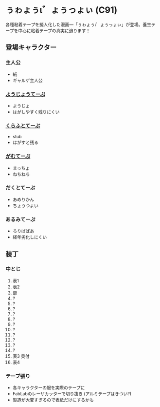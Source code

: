 # ぅゎょぅι゛ょぅっょぃ (C91)

各種粘着テープを擬人化した漫画―「ぅゎょぅι゛ょぅっょぃ」が登場。養生テープを中心に粘着テープの真実に迫ります！

## 登場キャラクター

### 主人公

* 紙
* ギャルゲ主人公

### [ようじょうてーぷ](Characters/youjyou.md)

* ようじょ
* はがしやすく残りにくい

### [くらふとてーぷ](Characters/craft.md)

* stub
* はがすと残る

### [がむてーぷ](Characters/gum.md)

* まっちょ
* ねちねち

### だくとてーぷ

* あめりかん
* ちょうつよい

### あるみてーぷ

* ろりばばあ
* 経年劣化しにくい

## 装丁

### 中とじ

1. 表1
2. 表2
3. 扉
4. ?
5. ?
6. ?
7. ?
8. ?
9. ?
10. ?
11. ?
12. ?
13. ?
14. ?
15. 表3 奥付
16. 表4

### テープ張り

* 各キャラクターの服を実際のテープに
* FabLabのレーザカッターで切り抜き (アルミテープはきつい?)
* 製造が大変すぎるので表紙だけにするかも
